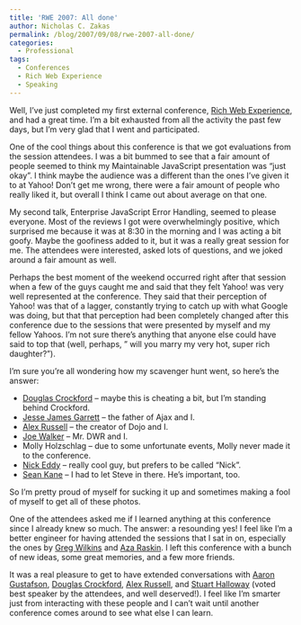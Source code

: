 ```yaml
---
title: 'RWE 2007: All done'
author: Nicholas C. Zakas
permalink: /blog/2007/09/08/rwe-2007-all-done/
categories:
  - Professional
tags:
  - Conferences
  - Rich Web Experience
  - Speaking
---
```

Well, I&#8217;ve just completed my first external conference, <a title="The Rich Web Experience" rel="external" href="http://www.therichwebexperience.com">Rich Web Experience</a>, and had a great time. I&#8217;m a bit exhausted from all the activity the past few days, but I&#8217;m very glad that I went and participated.

One of the cool things about this conference is that we got evaluations from the session attendees. I was a bit bummed to see that a fair amount of people seemed to think my Maintainable JavaScript presentation was &#8220;just okay&#8221;. I think maybe the audience was a different than the ones I&#8217;ve given it to at Yahoo! Don&#8217;t get me wrong, there were a fair amount of people who really liked it, but overall I think I came out about average on that one.

My second talk, Enterprise JavaScript Error Handling, seemed to please everyone. Most of the reviews I got were overwhelmingly positive, which surprised me because it was at 8:30 in the morning and I was acting a bit goofy. Maybe the goofiness added to it, but it was a really great session for me. The attendees were interested, asked lots of questions, and we joked around a fair amount as well.

Perhaps the best moment of the weekend occurred right after that session when a few of the guys caught me and said that they felt Yahoo! was very well represented at the conference. They said that their perception of Yahoo! was that of a lagger, constantly trying to catch up with what Google was doing, but that that perception had been completely changed after this conference due to the sessions that were presented by myself and my fellow Yahoos. I&#8217;m not sure there&#8217;s anything that anyone else could have said to top that (well, perhaps, &#8221; will you marry my very hot, super rich daughter?&#8221;).

I&#8217;m sure you&#8217;re all wondering how my scavenger hunt went, so here&#8217;s the answer:

  * <a title="Current and Former Yahoos" rel="external" href="http://www.flickr.com/photos/nzakas/1340611462/">Douglas Crockford</a> &#8211; maybe this is cheating a bit, but I&#8217;m standing behind Crockford.
  * <a title="Jesse James Garrett and I" rel="external" href="http://www.flickr.com/photos/nzakas/1344370774/">Jesse James Garrett</a> &#8211; the father of Ajax and I.
  * <a title="Alex Russell and I" rel="external" href="http://www.flickr.com/photos/nzakas/1339725173/">Alex Russell</a> &#8211; the creator of Dojo and I.
  * <a title="Joe Walker and I" rel="external" href="http://www.flickr.com/photos/nzakas/1344371984/">Joe Walker</a> &#8211; Mr. DWR and I.
  * Molly Holzschlag &#8211; due to some unfortunate events, Molly never made it to the conference.
  * <a title="Nate Grover, Nick Eddy, and I" rel="external" href="http://www.flickr.com/photos/nzakas/1333649237/">Nick Eddy</a> &#8211; really cool guy, but prefers to be called &#8220;Nick&#8221;.
  * <a title="Sean Kane, Me, and Steve Souders" rel="external" href="http://www.flickr.com/photos/nzakas/1333648583/">Sean Kane</a> &#8211; I had to let Steve in there. He&#8217;s important, too.

So I&#8217;m pretty proud of myself for sucking it up and sometimes making a fool of myself to get all of these photos.

One of the attendees asked me if I learned anything at this conference since I already knew so much. The answer: a resounding yes! I feel like I&#8217;m a better engineer for having attended the sessions that I sat in on, especially the ones by <a title="WebTide" rel="external" href="http://www.webtide.com">Greg Wilkins</a> and <a title="Humanized" rel="external" href="http://www.humanized.com">Aza Raskin</a>. I left this conference with a bunch of new ideas, some great memories, and a few more friends.

It was a real pleasure to get to have extended conversations with <a title="Easy Rider" rel="external" href="http://www.easy-rider.net">Aaron Gustafson</a>, <a title="Crockford's Wrrrrrrrrld Wide Web" rel="external" href="http://www.crockford.com">Douglas Crockford</a>, <a title="Continuing Intermittent Incoherency" rel="external" href="http://alex.dojotoolkit.org">Alex Russell</a>, and <a rel="external" href="http://relevancellc.com/">Stuart Halloway</a> (voted best speaker by the attendees, and well deserved!). I feel like I&#8217;m smarter just from interacting with these people and I can&#8217;t wait until another conference comes around to see what else I can learn.
